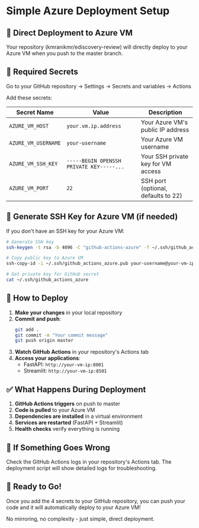 # Simple Azure Deployment Setup

## 🎯 Direct Deployment to Azure VM

Your repository (kmranikmr/ediscovery-review) will directly deploy to your Azure VM when you push to the master branch.

## 🔑 Required Secrets

Go to your GitHub repository → Settings → Secrets and variables → Actions

Add these secrets:

| Secret Name | Value | Description |
|-------------|--------|-------------|
| `AZURE_VM_HOST` | `your.vm.ip.address` | Your Azure VM's public IP address |
| `AZURE_VM_USERNAME` | `your-username` | Your Azure VM username |
| `AZURE_VM_SSH_KEY` | `-----BEGIN OPENSSH PRIVATE KEY-----...` | Your SSH private key for VM access |
| `AZURE_VM_PORT` | `22` | SSH port (optional, defaults to 22) |

## 🔐 Generate SSH Key for Azure VM (if needed)

If you don't have an SSH key for your Azure VM:

```bash
# Generate SSH key
ssh-keygen -t rsa -b 4096 -C "github-actions-azure" -f ~/.ssh/github_actions_azure

# Copy public key to Azure VM
ssh-copy-id -i ~/.ssh/github_actions_azure.pub your-username@your-vm-ip

# Get private key for GitHub secret
cat ~/.ssh/github_actions_azure
```

## 🚀 How to Deploy

1. **Make your changes** in your local repository
2. **Commit and push**:
   ```bash
   git add .
   git commit -m "Your commit message"
   git push origin master
   ```
3. **Watch GitHub Actions** in your repository's Actions tab
4. **Access your applications**:
   - FastAPI: `http://your-vm-ip:8001`
   - Streamlit: `http://your-vm-ip:8501`

## ✅ What Happens During Deployment

1. **GitHub Actions triggers** on push to master
2. **Code is pulled** to your Azure VM
3. **Dependencies are installed** in a virtual environment
4. **Services are restarted** (FastAPI + Streamlit)
5. **Health checks** verify everything is running

## 🐛 If Something Goes Wrong

Check the GitHub Actions logs in your repository's Actions tab. The deployment script will show detailed logs for troubleshooting.

## 🎉 Ready to Go!

Once you add the 4 secrets to your GitHub repository, you can push your code and it will automatically deploy to your Azure VM!

No mirroring, no complexity - just simple, direct deployment.
